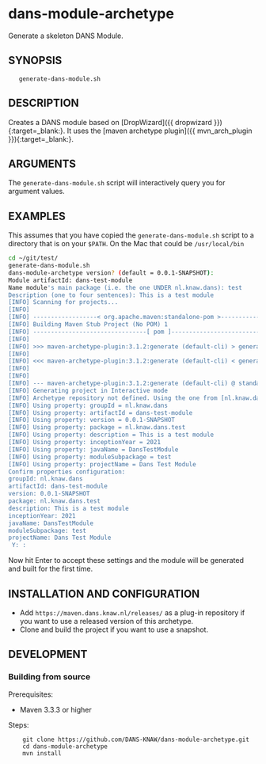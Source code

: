 dans-module-archetype
=====================

Generate a skeleton DANS Module.

SYNOPSIS
--------

       generate-dans-module.sh

DESCRIPTION
-----------

Creates a DANS module based on [DropWizard]({{ dropwizard }}){:target=_blank:}. It uses the [maven archetype plugin]({{ mvn_arch_plugin }}){:target=_blank:}.


ARGUMENTS
----------

The `generate-dans-module.sh` script will interactively query you for argument values.

EXAMPLES
--------

This assumes that you have copied the `generate-dans-module.sh` script to a directory that is on your `$PATH`. On the Mac that could be `/usr/local/bin`

```bash
cd ~/git/test/
generate-dans-module.sh
dans-module-archetype version? (default = 0.0.1-SNAPSHOT):
Module artifactId: dans-test-module
Name module's main package (i.e. the one UNDER nl.knaw.dans): test
Description (one to four sentences): This is a test module
[INFO] Scanning for projects...
[INFO]
[INFO] ------------------< org.apache.maven:standalone-pom >-------------------
[INFO] Building Maven Stub Project (No POM) 1
[INFO] --------------------------------[ pom ]---------------------------------
[INFO]
[INFO] >>> maven-archetype-plugin:3.1.2:generate (default-cli) > generate-sources @ standalone-pom >>>
[INFO]
[INFO] <<< maven-archetype-plugin:3.1.2:generate (default-cli) < generate-sources @ standalone-pom <<<
[INFO]
[INFO]
[INFO] --- maven-archetype-plugin:3.1.2:generate (default-cli) @ standalone-pom ---
[INFO] Generating project in Interactive mode
[INFO] Archetype repository not defined. Using the one from [nl.knaw.dans:dans-module-archetype:0.0.1-SNAPSHOT] found in catalog local
[INFO] Using property: groupId = nl.knaw.dans
[INFO] Using property: artifactId = dans-test-module
[INFO] Using property: version = 0.0.1-SNAPSHOT
[INFO] Using property: package = nl.knaw.dans.test
[INFO] Using property: description = This is a test module
[INFO] Using property: inceptionYear = 2021
[INFO] Using property: javaName = DansTestModule
[INFO] Using property: moduleSubpackage = test
[INFO] Using property: projectName = Dans Test Module
Confirm properties configuration:
groupId: nl.knaw.dans
artifactId: dans-test-module
version: 0.0.1-SNAPSHOT
package: nl.knaw.dans.test
description: This is a test module
inceptionYear: 2021
javaName: DansTestModule
moduleSubpackage: test
projectName: Dans Test Module
 Y: :
```

Now hit Enter to accept these settings and the module will be generated and built for the first time.

INSTALLATION AND CONFIGURATION
------------------------------

* Add `https://maven.dans.knaw.nl/releases/` as a plug-in repository if you want to use a released version of this archetype.
* Clone and build the project if you want to use a snapshot.

DEVELOPMENT
-----------

### Building from source

Prerequisites:

* Maven 3.3.3 or higher

Steps:

        git clone https://github.com/DANS-KNAW/dans-module-archetype.git
        cd dans-module-archetype
        mvn install
